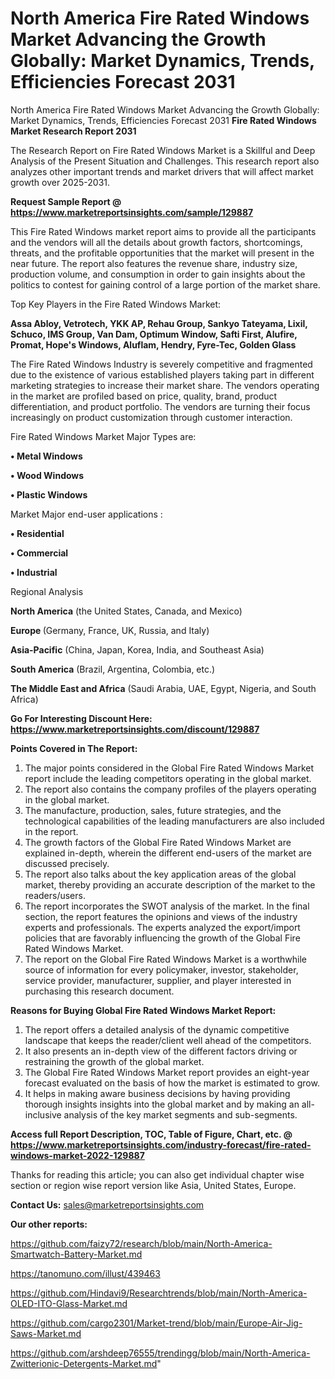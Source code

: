 # North America Fire Rated Windows Market Advancing the Growth Globally: Market Dynamics, Trends, Efficiencies Forecast 2031
 North America Fire Rated Windows Market Advancing the Growth Globally: Market Dynamics, Trends, Efficiencies Forecast 2031
<strong>Fire Rated Windows Market Research Report 2031</strong>

The Research Report on Fire Rated Windows Market is a Skillful and Deep Analysis of the Present Situation and Challenges. This research report also analyzes other important trends and market drivers that will affect market growth over 2025-2031.

<strong>Request Sample Report @ <a href=https://www.marketreportsinsights.com/sample/129887>https://www.marketreportsinsights.com/sample/129887</a></strong>

This Fire Rated Windows market report aims to provide all the participants and the vendors will all the details about growth factors, shortcomings, threats, and the profitable opportunities that the market will present in the near future. The report also features the revenue share, industry size, production volume, and consumption in order to gain insights about the politics to contest for gaining control of a large portion of the market share.

Top Key Players in the Fire Rated Windows Market:

<strong>Assa Abloy, Vetrotech, YKK AP, Rehau Group, Sankyo Tateyama, Lixil, Schuco, IMS Group, Van Dam, Optimum Window, Safti First, Alufire, Promat, Hope's Windows, Aluflam, Hendry, Fyre-Tec, Golden Glass</strong>

The Fire Rated Windows Industry is severely competitive and fragmented due to the existence of various established players taking part in different marketing strategies to increase their market share. The vendors operating in the market are profiled based on price, quality, brand, product differentiation, and product portfolio. The vendors are turning their focus increasingly on product customization through customer interaction.

Fire Rated Windows Market Major Types are:

<strong>• Metal Windows

• Wood Windows

• Plastic Windows</strong>

Market Major end-user applications :

<strong>• Residential

• Commercial

• Industrial</strong>

Regional Analysis

</u><strong><b>North America</b></strong> (the United States, Canada, and Mexico)

<strong><b>Europe </b></strong>(Germany, France, UK, Russia, and Italy)

<strong><b>Asia-Pacific</b></strong> (China, Japan, Korea, India, and Southeast Asia)

<strong><b>South America</b></strong> (Brazil, Argentina, Colombia, etc.)

<strong><b>The Middle East and Africa</b></strong> (Saudi Arabia, UAE, Egypt, Nigeria, and South Africa)

<strong>Go For Interesting Discount Here: <a href=https://www.marketreportsinsights.com/discount/129887>https://www.marketreportsinsights.com/discount/129887</a></strong>

<strong>Points Covered in The Report:</strong>
<ol>
  <li>The major points considered in the Global Fire Rated Windows Market report include the leading competitors operating in the global market.</li>
  <li>The report also contains the company profiles of the players operating in the global market.</li>
  <li>The manufacture, production, sales, future strategies, and the technological capabilities of the leading manufacturers are also included in the report.</li>
  <li>The growth factors of the Global Fire Rated Windows Market are explained in-depth, wherein the different end-users of the market are discussed precisely.</li>
  <li>The report also talks about the key application areas of the global market, thereby providing an accurate description of the market to the readers/users.</li>
  <li>The report incorporates the SWOT analysis of the market. In the final section, the report features the opinions and views of the industry experts and professionals. The experts analyzed the export/import policies that are favorably influencing the growth of the Global Fire Rated Windows Market.</li>
  <li>The report on the Global Fire Rated Windows Market is a worthwhile source of information for every policymaker, investor, stakeholder, service provider, manufacturer, supplier, and player interested in purchasing this research document.</li>
</ol>
<strong>Reasons for Buying Global Fire Rated Windows Market Report:</strong>

<ol>
  <li>The report offers a detailed analysis of the dynamic competitive landscape that keeps the reader/client well ahead of the competitors.</li>
  <li>It also presents an in-depth view of the different factors driving or restraining the growth of the global market.</li>
  <li>The Global Fire Rated Windows Market report provides an eight-year forecast evaluated on the basis of how the market is estimated to grow.</li>
  <li>It helps in making aware business decisions by having providing thorough insights insights into the global market and by making an all-inclusive analysis of the key market segments and sub-segments.</li>
</ol>
<strong>Access full Report Description, TOC, Table of Figure, Chart, etc. @ <a href=https://www.marketreportsinsights.com/industry-forecast/fire-rated-windows-market-2022-129887>https://www.marketreportsinsights.com/industry-forecast/fire-rated-windows-market-2022-129887</a></strong>


Thanks for reading this article; you can also get individual chapter wise section or region wise report version like Asia, United States, Europe.

<strong>Contact Us:</strong>
sales@marketreportsinsights.com

<strong>Our other reports:</strong>

<a href=https://github.com/faizy72/research/blob/main/North-America-Smartwatch-Battery-Market.md>https://github.com/faizy72/research/blob/main/North-America-Smartwatch-Battery-Market.md</a>

<a href=https://tanomuno.com/illust/439463>https://tanomuno.com/illust/439463</a>

<a href=https://github.com/Hindavi9/Researchtrends/blob/main/North-America-OLED-ITO-Glass-Market.md>https://github.com/Hindavi9/Researchtrends/blob/main/North-America-OLED-ITO-Glass-Market.md</a>

<a href=https://github.com/cargo2301/Market-trend/blob/main/Europe-Air-Jig-Saws-Market.md>https://github.com/cargo2301/Market-trend/blob/main/Europe-Air-Jig-Saws-Market.md</a>

<a href=https://github.com/arshdeep76555/trendingg/blob/main/North-America-Zwitterionic-Detergents-Market.md>https://github.com/arshdeep76555/trendingg/blob/main/North-America-Zwitterionic-Detergents-Market.md</a>"
